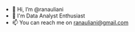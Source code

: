 - 👋 Hi, I’m @ranauliani
- 👀 I'm Data Analyst Enthusiast
- 📫 You can reach me on ranauliani@gmail.com

<!---
ranauliani/ranauliani is a ✨ special ✨ repository because its `README.md` (this file) appears on your GitHub profile.
You can click the Preview link to take a look at your changes.
--->

